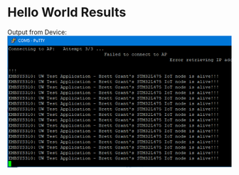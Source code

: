 # Hello World Results

Output from Device:
![Screen Shot of device](brettGrantScreenShot01.PNG "Hello World")
